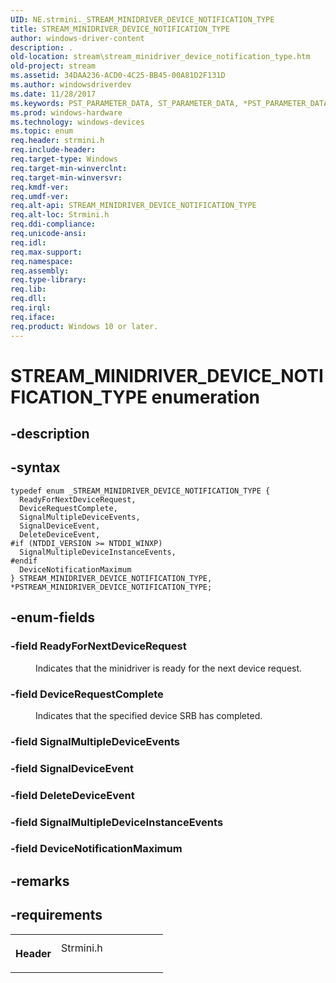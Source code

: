 ```yaml
---
UID: NE.strmini._STREAM_MINIDRIVER_DEVICE_NOTIFICATION_TYPE
title: STREAM_MINIDRIVER_DEVICE_NOTIFICATION_TYPE
author: windows-driver-content
description: .
old-location: stream\stream_minidriver_device_notification_type.htm
old-project: stream
ms.assetid: 34DAA236-ACD0-4C25-BB45-00A81D2F131D
ms.author: windowsdriverdev
ms.date: 11/28/2017
ms.keywords: PST_PARAMETER_DATA, ST_PARAMETER_DATA, *PST_PARAMETER_DATA
ms.prod: windows-hardware
ms.technology: windows-devices
ms.topic: enum
req.header: strmini.h
req.include-header: 
req.target-type: Windows
req.target-min-winverclnt: 
req.target-min-winversvr: 
req.kmdf-ver: 
req.umdf-ver: 
req.alt-api: STREAM_MINIDRIVER_DEVICE_NOTIFICATION_TYPE
req.alt-loc: Strmini.h
req.ddi-compliance: 
req.unicode-ansi: 
req.idl: 
req.max-support: 
req.namespace: 
req.assembly: 
req.type-library: 
req.lib: 
req.dll: 
req.irql: 
req.iface: 
req.product: Windows 10 or later.
---
```


# STREAM_MINIDRIVER_DEVICE_NOTIFICATION_TYPE enumeration



## -description
<p></p>


## -syntax

````
typedef enum _STREAM_MINIDRIVER_DEVICE_NOTIFICATION_TYPE { 
  ReadyForNextDeviceRequest,
  DeviceRequestComplete,
  SignalMultipleDeviceEvents,
  SignalDeviceEvent,
  DeleteDeviceEvent,
#if (NTDDI_VERSION >= NTDDI_WINXP)
  SignalMultipleDeviceInstanceEvents,
#endif 
  DeviceNotificationMaximum
} STREAM_MINIDRIVER_DEVICE_NOTIFICATION_TYPE, *PSTREAM_MINIDRIVER_DEVICE_NOTIFICATION_TYPE;
````


## -enum-fields
<dl>

### -field <a id="ReadyForNextDeviceRequest"></a><a id="readyfornextdevicerequest"></a><a id="READYFORNEXTDEVICEREQUEST"></a><b>ReadyForNextDeviceRequest</b>

<dd>
<p>Indicates that the minidriver is ready for the next device request.</p>
</dd>

### -field <a id="DeviceRequestComplete"></a><a id="devicerequestcomplete"></a><a id="DEVICEREQUESTCOMPLETE"></a><b>DeviceRequestComplete</b>

<dd>
<p>Indicates that the specified device SRB has completed.</p>
</dd>

### -field <a id="SignalMultipleDeviceEvents"></a><a id="signalmultipledeviceevents"></a><a id="SIGNALMULTIPLEDEVICEEVENTS"></a><b>SignalMultipleDeviceEvents</b>

<dd></dd>

### -field <a id="SignalDeviceEvent"></a><a id="signaldeviceevent"></a><a id="SIGNALDEVICEEVENT"></a><b>SignalDeviceEvent</b>

<dd></dd>

### -field <a id="DeleteDeviceEvent"></a><a id="deletedeviceevent"></a><a id="DELETEDEVICEEVENT"></a><b>DeleteDeviceEvent</b>

<dd></dd>

### -field <a id="SignalMultipleDeviceInstanceEvents"></a><a id="signalmultipledeviceinstanceevents"></a><a id="SIGNALMULTIPLEDEVICEINSTANCEEVENTS"></a><b>SignalMultipleDeviceInstanceEvents</b>

<dd></dd>

### -field <a id="DeviceNotificationMaximum"></a><a id="devicenotificationmaximum"></a><a id="DEVICENOTIFICATIONMAXIMUM"></a><b>DeviceNotificationMaximum</b>

<dd></dd>
</dl>

## -remarks


## -requirements
<table>
<tr>
<th width="30%">
<p>Header</p>
</th>
<td width="70%">
<dl>
<dt>Strmini.h</dt>
</dl>
</td>
</tr>
</table>